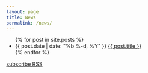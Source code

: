 ```yaml
---
layout: page
title: News
permalink: /news/
---
```



<div class="row">
    <ul class="posts">
    {% for post in site.posts %}
      <li>
        <span class="post-date">{{ post.date | date: "%b %-d, %Y" }}</span>
        <a class="post-link" href="{{ post.url | prepend: site.baseurl }}">{{ post.title }}</a>
      </li>
    {% endfor %}
    </ul>
    <p class="rss-subscribe"><a href="{{ "/feed.xml" | prepend: site.baseurl }}">subscribe RSS</a></p>
</div>
